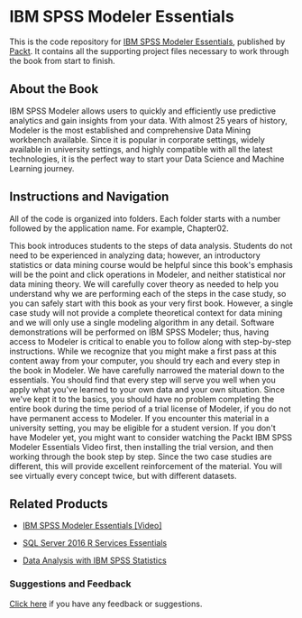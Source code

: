 # IBM SPSS Modeler Essentials
This is the code repository for [IBM SPSS Modeler Essentials](https://www.packtpub.com/big-data-and-business-intelligence/ibm-spss-modeler-essentials?utm_source=github&utm_medium=repository&utm_campaign=9781788291118), published by [Packt](https://www.packtpub.com/?utm_source=github). It contains all the supporting project files necessary to work through the book from start to finish.
## About the Book
IBM SPSS Modeler allows users to quickly and efficiently use predictive analytics and gain insights from your data. With almost 25 years of history, Modeler is the most established and comprehensive Data Mining workbench available. Since it is popular in corporate settings, widely available in university settings, and highly compatible with all the latest technologies, it is the perfect way to start your Data Science and Machine Learning journey.
## Instructions and Navigation
All of the code is organized into folders. Each folder starts with a number followed by the application name. For example, Chapter02.



This book introduces students to the steps of data analysis. Students do not need to be
experienced in analyzing data; however, an introductory statistics or data mining course
would be helpful since this book's emphasis will be the point and click operations in
Modeler, and neither statistical nor data mining theory. We will carefully cover theory as
needed to help you understand why we are performing each of the steps in the case study,
so you can safely start with this book as your very first book. However, a single case study
will not provide a complete theoretical context for data mining and we will only use a
single modeling algorithm in any detail.
Software demonstrations will be performed on IBM SPSS Modeler; thus, having access to
Modeler is critical to enable you to follow along with step-by-step instructions. While we
recognize that you might make a first pass at this content away from your computer, you
should try each and every step in the book in Modeler. We have carefully narrowed the
material down to the essentials. You should find that every step will serve you well when
you apply what you've learned to your own data and your own situation. Since we've kept
it to the basics, you should have no problem completing the entire book during the time
period of a trial license of Modeler, if you do not have permanent access to Modeler. If you
encounter this material in a university setting, you may be eligible for a student version.
If you don't have Modeler yet, you might want to consider watching the Packt IBM SPSS
Modeler Essentials Video first, then installing the trial version, and then working through the
book step by step. Since the two case studies are different, this will provide excellent
reinforcement of the material. You will see virtually every concept twice, but with different
datasets.

## Related Products
* [IBM SPSS Modeler Essentials [Video]](https://www.packtpub.com/big-data-and-business-intelligence/ibm-spss-modeler-essentials-video?utm_source=github&utm_medium=repository&utm_campaign=9781787286924)

* [SQL Server 2016 R Services Essentials](https://www.packtpub.com/big-data-and-business-intelligence/sql-server-2016-r-services-essentials?utm_source=github&utm_medium=repository&utm_campaign=9781787283572)

* [Data Analysis with IBM SPSS Statistics](https://www.packtpub.com/big-data-and-business-intelligence/data-analysis-ibm-spss-statistics?utm_source=github&utm_medium=repository&utm_campaign=9781787283817)

### Suggestions and Feedback
[Click here](https://docs.google.com/forms/d/e/1FAIpQLSe5qwunkGf6PUvzPirPDtuy1Du5Rlzew23UBp2S-P3wB-GcwQ/viewform) if you have any feedback or suggestions.
